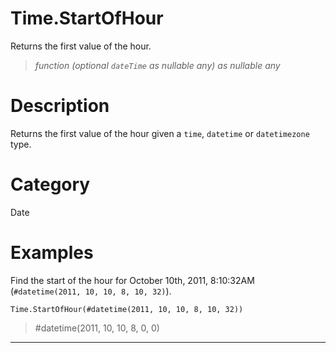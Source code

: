 # Time.StartOfHour
Returns the first value of the hour.
> _function (optional <code>dateTime</code> as nullable any) as nullable any_

# Description 
Returns the first value of the hour given a <code>time</code>, <code>datetime</code> or <code>datetimezone</code> type.
# Category 
Date
# Examples 
Find the start of the hour for October 10th, 2011, 8:10:32AM (<code>#datetime(2011, 10, 10, 8, 10, 32)</code>).
```
Time.StartOfHour(#datetime(2011, 10, 10, 8, 10, 32))
```
> #datetime(2011, 10, 10, 8, 0, 0)

***
